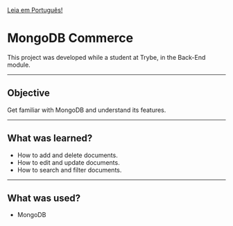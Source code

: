 [Leia em Português!](./README.md)

# MongoDB Commerce
This project was developed while a student at Trybe, in the Back-End module.

---
## Objective
Get familiar with MongoDB and understand its features.

---
## What was learned?
- How to add and delete documents.
- How to edit and update documents.
- How to search and filter documents.

---
## What was used?
- MongoDB
